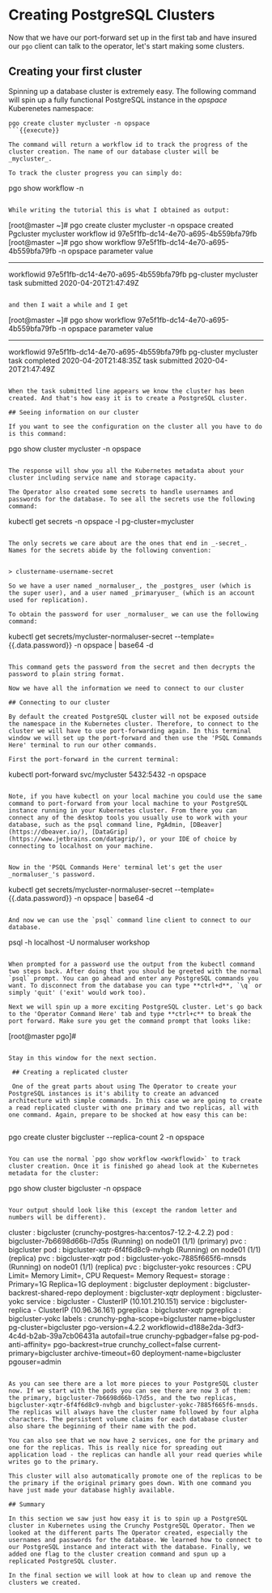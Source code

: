 # Creating PostgreSQL Clusters

Now that we have our port-forward set up in the first tab and have insured our `pgo` client can talk to the operator, let's start making some clusters. 

## Creating your first cluster

Spinning up a database cluster is extremely easy. The following command will spin up a fully functional PostgreSQL instance in the _opspace_ Kuberenetes namespace:

```
pgo create cluster mycluster -n opspace
```{{execute}}

The command will return a workflow id to track the progress of the cluster creation. The name of our database cluster will be _mycluster_.

To track the cluster progress you can simply do:

```
pgo show workflow <your workflow id> -n <your namespace>
```

While writing the tutorial this is what I obtained as output:

```
[root@master ~]# pgo create cluster mycluster -n opspace
created Pgcluster mycluster
workflow id 97e5f1fb-dc14-4e70-a695-4b559bfa79fb
[root@master ~]# pgo show workflow 97e5f1fb-dc14-4e70-a695-4b559bfa79fb -n opspace
parameter           value
---------           -----
workflowid          97e5f1fb-dc14-4e70-a695-4b559bfa79fb
pg-cluster          mycluster
task submitted      2020-04-20T21:47:49Z
```

and then I wait a while and I get

```
[root@master ~]# pgo show workflow 97e5f1fb-dc14-4e70-a695-4b559bfa79fb -n opspace
parameter           value
---------           -----
workflowid          97e5f1fb-dc14-4e70-a695-4b559bfa79fb
pg-cluster          mycluster
task completed      2020-04-20T21:48:35Z
task submitted      2020-04-20T21:47:49Z
```

When the task submitted line appears we know the cluster has been created. And that's how easy it is to create a PostgreSQL cluster.

## Seeing information on our cluster

If you want to see the configuration on the cluster all you have to do is this command:

```
pgo show cluster mycluster -n opspace
```{{execute}}

The response will show you all the Kubernetes metadata about your cluster including service name and storage capacity. 

The Operator also created some secrets to handle usernames and passwords for the database. To see all the secrets use the following command:

```
kubectl get secrets -n opspace -l pg-cluster=mycluster
``` {{execute}}

The only secrets we care about are the ones that end in _-secret_. Names for the secrets abide by the following convention:


> clustername-username-secret

So we have a user named _normaluser_, the _postgres_ user (which is the super user), and a user named _primaryuser_ (which is an account used for replication).

To obtain the password for user _normaluser_ we can use the following command:

```
kubectl get secrets/mycluster-normaluser-secret --template={{.data.password}} -n opspace | base64 -d
```{{execute}}

This command gets the password from the secret and then decrypts the password to plain string format.
 
Now we have all the information we need to connect to our cluster

## Connecting to our cluster

By default the created PostgreSQL cluster will not be exposed outside the namespace in the Kubernetes cluster. Therefore, to connect to the cluster we will have to use port-forwarding again. In this terminal window we will set up the port-forward and then use the 'PSQL Commands Here' terminal to run our other commands. 

First the port-forward in the current terminal:

```
kubectl port-forward svc/mycluster 5432:5432 -n opspace
```{{execute}}

Note, if you have kubectl on your local machine you could use the same command to port-forward from your local machine to your PostgreSQL instance running in your Kubernetes cluster. From there you can connect any of the desktop tools you usually use to work with your database, such as the psql command line, PgAdmin, [DBeaver](https://dbeaver.io/), [DataGrip](https://www.jetbrains.com/datagrip/), or your IDE of choice by connecting to localhost on your machine.


Now in the 'PSQL Commands Here' terminal let's get the user _normaluser_'s password.

```
kubectl get secrets/mycluster-normaluser-secret --template={{.data.password}} -n opspace | base64 -d
```{{execute}}

And now we can use the `psql` command line client to connect to our database. 

```
psql -h localhost -U normaluser workshop
```{{execute}}

When prompted for a password use the output from the kubectl command two steps back. After doing that you should be greeted with the normal `psql` prompt. You can go ahead and enter any PostgreSQL commands you want. To disconnect from the database you can type **ctrl+d**, `\q` or simply 'quit' ('exit' would work too).

Next we will spin up a more exciting PostgreSQL cluster. Let's go back to the 'Operator Command Here' tab and type **ctrl+c** to break the port forward. Make sure you get the command prompt that looks like:

```
[root@master pgo]#
```

Stay in this window for the next section.  
 
 ## Creating a replicated cluster
 
 One of the great parts about using The Operator to create your PostgreSQL instances is it's ability to create an advanced architecture with simple commands. In this case we are going to create a read replicated cluster with one primary and two replicas, all with one command. Again, prepare to be shocked at how easy this can be:
 
 ```
pgo create cluster bigcluster --replica-count 2 -n opspace
```{{execute}}

You can use the normal `pgo show workflow <workflowid>` to track cluster creation. Once it is finished go ahead look at the Kubernetes metadata for the cluster:

```
pgo show cluster bigcluster -n opspace
```{{execute}}

Your output should look like this (except the random letter and numbers will be different).

```
cluster : bigcluster (crunchy-postgres-ha:centos7-12.2-4.2.2)
        pod : bigcluster-7b6698d66b-l7d5s (Running) on node01 (1/1) (primary)
        pvc : bigcluster
        pod : bigcluster-xqtr-6f4f6d8c9-nvhgb (Running) on node01 (1/1) (replica)
        pvc : bigcluster-xqtr
        pod : bigcluster-yokc-7885f665f6-mnsds (Running) on node01 (1/1) (replica)
        pvc : bigcluster-yokc
        resources : CPU Limit= Memory Limit=, CPU Request= Memory Request=
        storage : Primary=1G Replica=1G
        deployment : bigcluster
        deployment : bigcluster-backrest-shared-repo
        deployment : bigcluster-xqtr
        deployment : bigcluster-yokc
        service : bigcluster - ClusterIP (10.101.210.151)
        service : bigcluster-replica - ClusterIP (10.96.36.161)
        pgreplica : bigcluster-xqtr
        pgreplica : bigcluster-yokc
        labels : crunchy-pgha-scope=bigcluster name=bigcluster pg-cluster=bigcluster pgo-version=4.2.2 workflowid=d188e2da-3df3-4c4d-b2ab-39a7cb06431a autofail=true crunchy-pgbadger=false pg-pod-anti-affinity= pgo-backrest=true crunchy_collect=false current-primary=bigcluster archive-timeout=60 deployment-name=bigcluster pgouser=admin
```

As you can see there are a lot more pieces to your PostgreSQL cluster now. If we start with the pods you can see there are now 3 of them: the primary, bigcluster-7b6698d66b-l7d5s, and the two replicas, bigcluster-xqtr-6f4f6d8c9-nvhgb and bigcluster-yokc-7885f665f6-mnsds. The replicas will always have the cluster name followed by four alpha characters. The persistent volume claims for each database cluster also share the beginning of their name with the pod.  

You can also see that we now have 2 services, one for the primary and one for the replicas. This is really nice for spreading out application load - the replicas can handle all your read queries while writes go to the primary. 

This cluster will also automatically promote one of the replicas to be the primary if the original primary goes down. With one command you have just made your database highly available.   

## Summary 

In this section we saw just how easy it is to spin up a PostgreSQL cluster in Kubernetes using the Crunchy PostgreSQL Operator. Then we looked at the different parts The Operator created, especially the usernames and passwords for the database. We learned how to connect to our PostgreSQL instance and interact with the database. Finally, we added one flag to the cluster creation command and spun up a replicated PostgreSQL cluster. 

In the final section we will look at how to clean up and remove the clusters we created.
